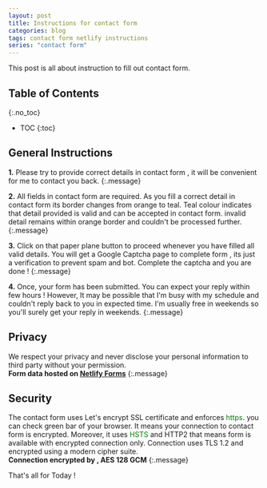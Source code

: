 ```yaml
---
layout: post
title: Instructions for contact form
categories: blog
tags: contact form netlify instructions
series: "contact form"
---
```

This post is all about instruction to fill out contact form.
<!--more-->

## Table of Contents
{:.no_toc}
- TOC
{:toc}

## General Instructions

**1.** Please try to provide correct details in contact form , it will be convenient for me to contact you back.
{:.message}

**2.** All fields in contact form are required. As you fill a correct detail in contact form its border changes from orange to teal. Teal colour indicates that detail provided is valid and can be accepted in contact form. invalid detail remains within orange border and couldn't be processed further.
{:.message}


**3.** Click on that paper plane button to proceed whenever you have filled all valid details. You will get a Google Captcha page to complete form , its just a verification to prevent spam and bot. Complete the captcha and you are done !
{:.message}

**4.** Once, your form has been submitted. You can expect your reply within few hours ! However, It may be possible that I'm busy with my schedule and couldn't reply back to you in expected time. I'm usually free in weekends so you'll surely get your reply in weekends.
{:.message}

## Privacy

We respect your privacy and never disclose your personal information to third party without your permission.<br />
**Form data hosted on [Netlify Forms](//netlify.com/privacy)**
{:.message}

## Security

The contact form uses Let's encrypt SSL certificate and enforces <span style="color:green">https</span>. you can check green bar of your browser. It means your connection to contact form is encrypted. Moreover, it uses <span style="color:green">HSTS</span> and HTTP2 that means form is available with encrypted connection only. Connection uses TLS 1.2 and encrypted using a modern cipher suite.<br />
**Connection encrypted by , AES 128 GCM**
{:.message}

That's all for Today ! <!--tomb-->